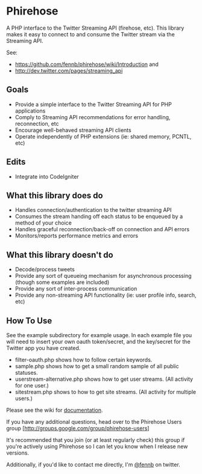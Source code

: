 # Phirehose #
A PHP interface to the Twitter Streaming API (firehose, etc). This library makes it easy to connect to and consume the Twitter stream via the Streaming API.

See:
  * https://github.com/fennb/phirehose/wiki/Introduction and 
  * http://dev.twitter.com/pages/streaming_api

## Goals ##
  * Provide a simple interface to the Twitter Streaming API for PHP applications
  * Comply to Streaming API recommendations for error handling, reconnection, etc
  * Encourage well-behaved streaming API clients
  * Operate independently of PHP extensions (ie: shared memory, PCNTL, etc)

## Edits ##
  * Integrate into CodeIgniter

## What this library does do ##
  * Handles connection/authentication to the twitter streaming API
  * Consumes the stream handing off each status to be enqueued by a method of your choice
  * Handles graceful reconnection/back-off on connection and API errors
  * Monitors/reports performance metrics and errors

## What this library doesn't do ##
  * Decode/process tweets
  * Provide any sort of queueing mechanism for asynchronous processing (though some examples are included)
  * Provide any sort of inter-process communication
  * Provide any non-streaming API functionality (ie: user profile info, search, etc)

## How To Use ##

See the example subdirectory for example usage. In each example file you will need to insert your own oauth token/secret, and the key/secret for the Twitter app you have created.

  * filter-oauth.php shows how to follow certain keywords.
  * sample.php shows how to get a small random sample of all public statuses.
  * userstream-alternative.php shows how to get user streams. (All activity for one user.)
  * sitestream.php shows to how to get site streams. (All activity for multiple users.)

Please see the wiki for [documentation](https://github.com/fennb/phirehose/wiki/Introduction).

If you have any additional questions, head over to the Phirehose Users group [http://groups.google.com/group/phirehose-users]

It's recommended that you join (or at least regularly check) this group if you're actively using Phirehose so I can let you know when I release new versions.

Additionally, if you'd like to contact me directly, I'm [@fennb](http://twitter.com/fennb) on twitter.

